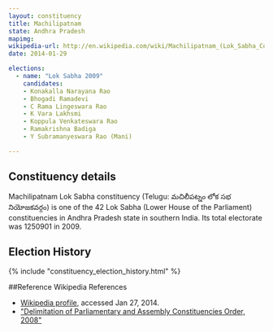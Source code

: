 ```yaml
---
layout: constituency
title: Machilipatnam
state: Andhra Pradesh
mapimg: 
wikipedia-url: http://en.wikipedia.com/wiki/Machilipatnam_(Lok_Sabha_Constituency)
date: 2014-01-29

elections: 
  - name: "Lok Sabha 2009"
    candidates: 
    - Konakalla Narayana Rao 
    - Bhogadi Ramadevi 
    - C Rama Lingeswara Rao 
    - K Vara Lakhsmi 
    - Koppula Venkateswara Rao 
    - Ramakrishna Badiga 
    - Y Subramanyeswara Rao (Mani) 

---
```

## Constituency details
Machilipatnam Lok Sabha constituency (Telugu: మచిలీపట్నం లోక సభ నియోజకవర్గం) is one of the 42 Lok Sabha (Lower House of the Parliament) constituencies in Andhra Pradesh state in southern India. Its total electorate was 1250901 in 2009.




## Election History
{% include "constituency_election_history.html" %}

##Reference
Wikipedia References
- [Wikipedia profile]({{page.profile.wikipedia}}), accessed Jan 27, 2014.
- ["Delimitation of Parliamentary and Assembly Constituencies Order, 2008"][wiki1]

[wiki1]: http://eci.nic.in/eci_main/CurrentElections/CONSOLIDATED_ORDER%20_ECI%20.pdf

